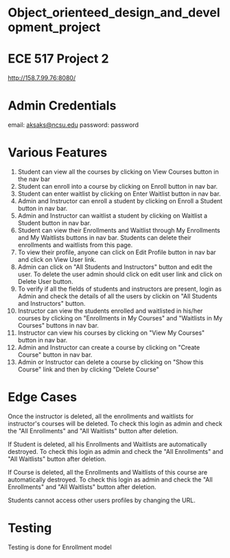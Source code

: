 # Object_orienteed_design_and_development_project

# ECE 517 Project 2

http://158.7.99.76:8080/

# Admin Credentials

email:    aksaks@ncsu.edu
password: password

# Various Features

1. Student can view all the courses by clicking on View Courses button in the nav bar
2. Student can enroll into a course by clicking on Enroll button in nav bar.
3. Student can enter waitlist by clicking on Enter Waitlist button in nav bar.
4. Admin and Instructor can enroll a student by clicking on Enroll a Student button in nav bar.
5. Admin and Instructor can waitlist a student by clicking on Waitlist a Student button in nav bar.
6. Student can view their Enrollments and Waitlist through My Enrollments and My Waitlists buttons in nav bar. Students can delete their enrollments and waitlists from this page.
7. To view their profile, anyone can click on Edit Profile button in nav bar and click on View User link.
8. Admin can click on "All Students and Instructors" button and edit the user. To delete the user admin should click on edit user link and click on Delete User button.
9. To verify if all the fields of students and instructors are present, login as Admin and check the details of all the users by clickin on "All Students and Instructors" button.
10. Instructor can view the students enrolled and waitlisted in his/her courses by clicking on "Enrollments in My Courses" and "Waitlists in My Courses" buttons in nav bar.
11. Instructor can view his courses by clicking on "View My Courses" button in nav bar.
12. Admin and Instructor can create a course by clicking on "Create Course" button in nav bar.
13. Admin or Instructor can delete a course by clicking on "Show this Course" link and then by clicking "Delete Course"


# Edge Cases

Once the instructor is deleted, all the enrollments and waitlists for instructor's courses will be deleted. To check this login as admin and check the "All Enrollments" and "All Waitlists" button after deletion.

If Student is deleted, all his Enrollments and Waitlists are automatically destroyed. To check this login as admin and check the "All Enrollments" and "All Waitlists" button after deletion.

If Course is deleted, all the Enrollments and Waitlists of this course are automatically destroyed. To check this login as admin and check the "All Enrollments" and "All Waitlists" button after deletion.

Students cannot access other users profiles by changing the URL.

# Testing

Testing is done for Enrollment model
